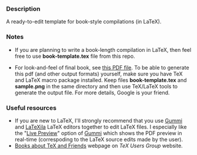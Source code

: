 ### Description
A ready-to-edit template for book-style compilations (in LaTeX).

### Notes
* If you are planning to write a book-length compilation in LaTeX, then feel free to use **book-template.tex** file from this repo.

* For look-and-feel of final book, see [this PDF file](https://github.com/amberj/latex-book-template/raw/master/book-template.pdf). To be able to generate this pdf (and other output formats) yourself, make sure you have TeX and LaTeX macro package installed. Keep files **book-template.tex** and **sample.png** in the same directory and then use TeX/LaTeX tools to generate the output file. For more details, Google is your friend.

### Useful resources
* If you are new to LaTeX, I'll strongly recommend that you use [Gummi](http://gummi.midnightcoding.org/) and [LaTeXila](http://projects.gnome.org/latexila/) LaTeX editors together to edit LaTeX files. I especially like the "[Live Preview](http://dev.midnightcoding.org/attachments/download/241/gummi060-1.png)" option of [Gummi](http://gummi.midnightcoding.org/) which shows the PDF preview in real-time (correspoding to the LaTeX source edits made by the user).
* [Books about TeX and Friends](http://www.tug.org/books/) webpage on _TeX Users Group_ website.